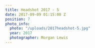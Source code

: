 ```yaml
---
title: Headshot 2017 - 5
date: 2017-09-09 01:15:00 Z
position: 7
photo_info:
  photo: "/uploads/2017headshot-5.jpg"
  year: 2017
  photographer: Morgan Lewis
---
```


